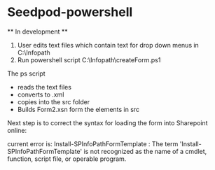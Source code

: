 # Seedpod-powershell
** In development **

  1. User edits text files which contain text for drop down menus in C:\Infopath
  2. Run powershell script C:\Infopath\createForm.ps1

The ps script 
   - reads the text files
   - converts to .xml
   - copies into the src folder
   - Builds Form2.xsn form the elements in src
   
Next step is to correct the syntax for loading the form into Sharepoint online:

current error is:
Install-SPInfoPathFormTemplate : The term 'Install-SPInfoPathFormTemplate' is not recognized as the name of a cmdlet, function, script file, or operable program.
